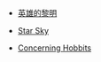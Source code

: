 - [英雄的黎明](https://music.163.com/#/song?id=393705)

- [Star Sky](https://music.163.com/#/song?id=31654478)

- [Concerning Hobbits](https://music.163.com/#/song?id=1428235)

